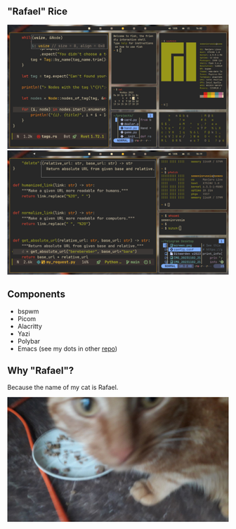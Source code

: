 "Rafael" Rice
---

![a "sexy" screenshot](./doc/screen1.jpg)
![a "sexy" screenshot TWO](./doc/screen2.png)

## Components

- bspwm
- Picom
- Alacritty
- Yazi
- Polybar
- Emacs (see my dots in other [repo](https://github.com/semenInRussia/emacs.el))

## Why "Rafael"?

Because the name of my cat is Rafael.

![a cat](./wallpapers/rafael.jpg)
